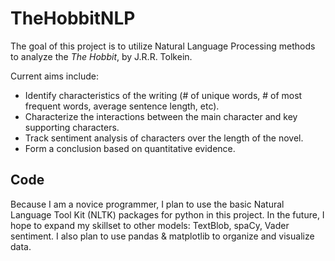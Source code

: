 # TheHobbitNLP

The goal of this project is to utilize Natural Language Processing methods to analyze the *The Hobbit*, by J.R.R. Tolkein.

Current aims include:
* Identify characteristics of the writing (# of unique words, # of most frequent words, average sentence length, etc).
* Characterize the interactions between the main character and key supporting characters.
* Track sentiment analysis of characters over the length of the novel.
* Form a conclusion based on quantitative evidence.

## Code

Because I am a novice programmer, I plan to use the basic Natural Language Tool Kit (NLTK) packages for python in this project. In the future, I hope to expand my skillset to other models: TextBlob, spaCy, Vader sentiment. I also plan to use pandas & matplotlib to organize and visualize data.